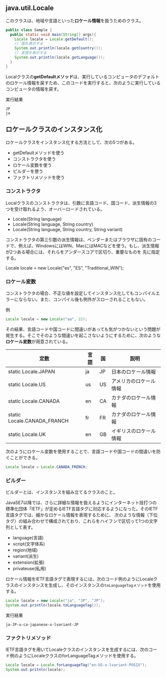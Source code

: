 ## java.util.Locale

このクラスは、地域や言語といった**ロケール情報**を扱うためのクラス。

```Java
public class Sample {
  public static void main(String[] args){
    Locale locale = Locale.getDefault();
    // 国を表示する
    System.out.println(locale.getCountry());
    // 言語を表示する
    System.out.println(locale.getLanguage());
  }
}
```

Localクラスの**getDefaultメソッド**は、実行しているコンピュータのデフォルトのロケール情報を戻すため、このコードを実行すると、次のように実行しているコンピュータの情報を戻す。

実行結果

```console
JP
ja
```

## ロケールクラスのインスタンス化

ロケールクラスをインスタンス化する方法として、次の5つがある。

* getDefaultメソッドを使う
* コンストラクタを使う
* ロケール変数を使う
* ビルダーを使う
* ファクトリメソッドを使う

### コンストラクタ

Localクラスのコンストラクタは、引数に言語コード、国コード、派生情報の3つを受け取れるよう、オーバーロードされている。

* Locale(String language)
* Locale(String language, String country)
* Locale(String language, String country, String variant)

コンストラクタの第三引数の派生情報は、ベンダーまたはブラウザに固有のコードで、例えば、WindowsにはWIN、MacにはMACなどを使う。もし、派生情報が2つある場合には、それらをアンダースコアで区切り、重要なものを
先に指定する。

Locale locale = new Locale("es", "ES", "Traditional_WIN");

### ロケール変数

コンストラクタの場合、不正な値を設定してインスタンス化してもコンパイルエラーにならない。また、コンパイル後も例外がスローされることもない。

例

```Java
Locale locale = new Locale("aa", 22);
```

その結果、言語コードや国コードに間違いがあっても気がつかないという問題が発生する。そこでそのような間違いを起こさないようにするために、次のような**ロケール変数**が用意されている。

定数|言語|国|説明
--|--|--|--
static Locale.JAPAN|ja|JP|日本のロケール情報
static Locale.US|us|US|アメリカのロケール情報
static Locale.CANADA|en|CA|カナダのロケール情報
static Locale.CANADA_FRANCH|fr|FR|カナダのロケール情報
static Locale.UK|en|GB|イギリスのロケール情報

次のようにロケール変数を使用することで、言語コードや国コードの間違いを防ぐことができる。

```Java
Locale locale = Locale.CANADA_FRENCH;
```

### ビルダー

ビルダーとは、インスタンスを組み立てるクラスのこと。

JavaSE7以降では、さらに詳細な情報を扱えるようにインターネット技打つの標準化団体「IETF」が定めるIETF言語タグに対応するようになった。そのIETF言語タグでは、細かなロケール情報を表現するために、
次のような情報（下位タグ）の組み合わせで構成されており、これらをハイフンで区切って1つの文字列として表す。

* language(言語)
* script(文字体系)
* region(地域)
* variant(派生)
* extension(拡張)
* privateuse(私用)

ロケール情報をIETF言語タグで表現するには、次のコード例のようにLocaleクラスのインスタンスを生成し、そのインスタンスの`toLanguageTagメソッド`を使用する。

```Java
Locale locale = new Locale("ja", "JP", "JP");
System.out.println(locale.toLanguageTag());
```

実行結果

```console
ja-JP-u-ca-japanese-x-lvariant-JP
```

### ファクトリメソッド

IETF言語タグを用いてLocaleクラスのインスタンスを生成するには、次のコード例のようにLocaleクラスのforLanguageTagメソッドを使用する。

```Java
Locale locale = Locale.forLanguageTag("en-US-x-lvariant-POSIX");
System.out.pritnln(locale);
```



